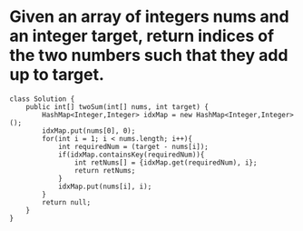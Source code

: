 # Given an array of integers nums and an integer target, return indices of the two numbers such that they add up to target.
```
class Solution {
    public int[] twoSum(int[] nums, int target) {
        HashMap<Integer,Integer> idxMap = new HashMap<Integer,Integer>();
        idxMap.put(nums[0], 0);
        for(int i = 1; i < nums.length; i++){
            int requiredNum = (target - nums[i]);
            if(idxMap.containsKey(requiredNum)){
                int retNums[] = {idxMap.get(requiredNum), i};
                return retNums;
            }
            idxMap.put(nums[i], i);
        }
        return null;
    }
}
```